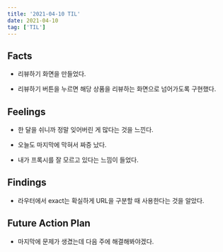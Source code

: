 ```yaml
---
title: '2021-04-10 TIL'
date: 2021-04-10
tag: ['TIL']
---
```


## Facts

- 리뷰하기 화면을 만들었다.

- 리뷰하기 버튼을 누르면 해당 상품을 리뷰하는 화면으로 넘어가도록 구현했다.

## Feelings

- 한 달을 쉬니까 정말 잊어버린 게 많다는 것을 느낀다.

- 오늘도 마지막에 막혀서 짜증 났다.

- 내가 프록시를 잘 모르고 있다는 느낌이 들었다.

## Findings

- 라우터에서 exact는 확실하게 URL을 구분할 때 사용한다는 것을 알았다.

## Future Action Plan

- 마지막에 문제가 생겼는데 다음 주에 해결해봐야겠다.
